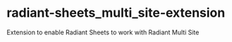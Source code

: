radiant-sheets_multi_site-extension
===================================

Extension to enable Radiant Sheets to work with Radiant Multi Site
